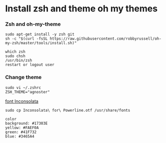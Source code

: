 # Install zsh and theme oh my themes

### Zsh and oh-my-theme

```
sudo apt-get install -y zsh git
sh -c "$(curl -fsSL https://raw.githubusercontent.com/robbyrussell/oh-my-zsh/master/tools/install.sh)"

which zsh
sudo chsh
/usr/bin/zsh
restart or logout user
```

### Change theme
```
sudo vi ~/.zshrc
ZSH_THEME="agnoster"
```


[font Inconsolata](https://github.com/powerline/fonts/blob/master/Inconsolata/Inconsolata%20for%20Powerline.otf)

```
sudo cp Inconsolata\ for\ Powerline.otf /usr/share/fonts
```

```
color
background: #17303E
yellow: #FAEF0A
green: #41F732
blue: #3465A4
```